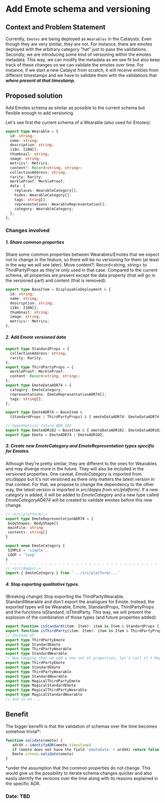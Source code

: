 # Add Emote schema and versioning

## Context and Problem Statement

Currently, `Emotes` are being deployed as `Wearables` in the Catalysts. Even though they are very similar, they are not. For instance, there are emotes deployed with the arbitrary category "hat" just to pass the validations.
Secondly, we are introducing some kind of versioning within the emotes metadata. This way, we can modify the metadata as we see fit but also keep track of these changes so we can validate the emotes over time. For instance, if we start a new Catalyst from scratch, it will receive entities from different timestamps and we have to validate them with the validations that **_where present at that timestamp_**.

## Proposed solution

Add Emotes schema as similar as possible to the current schema but flexible enough to add versioning.

Let's see first the current schema of a Wearable (also used for Emotes):

```typescript
export type Wearable = {
  id: string;
  name: string;
  description: string;
  i18n: I18N[];
  thumbnail: string;
  image: string;
  metrics?: Metrics;
  content?: Record<string, string>;
  collectionAddress: string;
  rarity: Rarity;
  merkleProof: MerkleProof;
  data: {
    replaces: WearableCategory[];
    hides: WearableCategory[];
    tags: string[];
    representations: WearableRepresentation[];
    category: WearableCategory;
  };
};
```

### Changes involved

##### 1. Share common properties

Share some common properties between Wearables/Emotes that we expect not to change in the feature, so there will be no versioning for them (at least in the way we will see later). Move content?: Record<string, string> to ThirdPartyProps as they're only used in that case. Compared to the current schema, all properties are present except the data property (that will go in the versioned part) and content (that is removed):

```typescript
export type BaseItem = DisplayableDeployment & {
  id: string;
  name: string;
  description: string;
  i18n: I18N[];
  thumbnail: string;
  image: string;
  metrics?: Metrics;
};
```

##### 2. Add Emote versioned data

```typescript
export type StandardProps = {
  collectionAddress: string;
  rarity: Rarity;
};
export type ThirdPartyProps = {
  merkleProof: MerkleProof;
  content: Record<string, string>;
};
export type EmoteDataADR74 = {
  category: EmoteCategory;
  representations: EmoteRepresentationADR74[];
  tags: string[];
};

export type EmoteADR74 = BaseItem &
  (StandardProps | ThirdPartyProps) & { emoteDataADR74: EmoteDataADR74 };

// hypothetical future ADR 102
export type EmoteADR102 = BaseItem & { emoteDataADR102: EmoteDataADR102 };
export type Emote = EmoteADR74 | EmoteADR102;
```

##### 3. Create new EmoteCategory and EmoteRepresentation types specific for Emotes.

Although they're pretty similar, they are different to the ones for Wearables and may diverge more in the future. They will also be included in the versioned properties.
One caveat, _EmoteCategory_ is imported from _src/dapps_ but it's not versioned as there only matters the latest version in that context. For that, we propose to change the dependency to the other way, the latest version is imported in _src/dapps from src/platform/_.
If a new category is added, it will be added to _EmoteCategory_ and a new type called _EmoteCategoryADR74_ will be created to validate emotes before this new change.

```typescript
// <src/platform/…>
export type EmoteRepresentationADR74 = {
 bodyShapes: BodyShape[]
 mainFile: string
 contents: string[]
}

export enum EmoteCategory {
 SIMPLE = 'simple',
 LOOP = 'loop'
}
- - - - - - - - - - - - - - - - - - - - - - - - - - - - - - - - - - - - - - - - - - - - - - - - - - - - - - - - - - - -
// <src/dapps/…>
import { EmoteCategory } from '.../src/platform/...'
```

##### 4. Stop exporting qualitative types.

(Breaking change) Stop exporting the ThirdPartyWearable, StandardWearable and don't export the analogues for Emote. Instead, the exported types will be Wearable, Emote, StandardProps, ThirdPartyProps and the functions isStandard, isThirdParty. This way, we will prevent the explosion of the combination of those types (and future properties added):

```typescript
export function isStandard(item: Item): item is Item & StandardProps {. . .}
export function isThirdParty(item: Item): item is Item & ThirdPartyProps {. . .}
// Instead of
export type ThirdPartyEmote
export type StandardEmote
export type ThirdPartyWearable
export type StandardWearable
// Now imaging that we add a new set of properties, let's call it t'Magical' that is combinable with the others:
export type ThirdPartyEmote
export type StandardEmote
export type ThirdPartyWearable
export type StandardWearable
export type MagicalThirdPartyEmote
export type MagicalStandardEmote
export type MagicalThirdPartyWearable
export type MagicalStandardWearable
// and so on ...
```

## Benefit

The bigger benefit is that the validation of schemas over the time becomes somehow trivial\*:

```typescript
function validate(emote) {
   adrXX = identifyADR(emote.timestamp)
   if (emote does not have the field 'emoteData' + ardXX) return false
   Emote.schema.validate(emote)
}
```

\*under the assumption that the common properties do not change.
This would give us the possibility to iterate schema changes quicker and also easily identify the versions over the time along with its reasons explained in the specific ADR.

### Date: TBD
